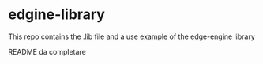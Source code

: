 # edgine-library
This repo contains the .lib file and a use example of the edge-engine library

README da completare